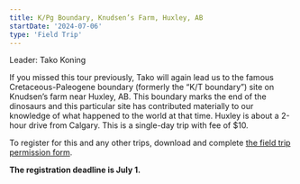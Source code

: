 ```yaml
---
title: K/Pg Boundary, Knudsen’s Farm, Huxley, AB
startDate: '2024-07-06'
type: 'Field Trip'
---
```


Leader: Tako Koning

If you missed this tour previously, Tako will again lead us to the famous Cretaceous-Paleogene boundary (formerly the “K/T boundary”) site on Knudsen’s farm near Huxley, AB. This boundary marks the end of the dinosaurs and this particular site has contributed materially to our knowledge of what happened to the world at that time. Huxley is about a 2-hour drive from Calgary. This is a single-day trip with fee of $10.

To register for this and any other trips, download and complete [the field trip permission form](/events/2024FieldTrips/2024%20FT%20registration.pdf).

**The registration deadline is July 1.**